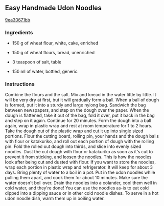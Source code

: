 ## Easy Handmade Udon Noodles

[9ea30671bb](https://cookpad.com/us/recipes/146638-easy-handmade-udon-noodles)

### Ingredients

 - 150 g of wheat flour, white, cake, enriched

 - 150 g of wheat flours, bread, unenriched

 - 3 teaspoon of salt, table

 - 150 ml of water, bottled, generic

### Instructions

Combine the flours and the salt. Mix and knead in the water little by little. It will be very dry at first, but it will gradually form a ball. When a ball of dough is formed, put it into a sturdy and large nylong bag. Sandwich the bag between newspapers, and step on the dough over the paper. When the dough is flattened, take it out of the bag, fold it over, put it back in the bag and step on it again. Continue for 20 minutes. Form the dough into a ball again, wrap in plastic wrap and rest at room temperature for 1 to 2 hours. Take the dough out of the plastic wrap and cut it up into single sized portions. Flour the cutting board, rolling pin, your hands and the dough balls with flour or katakuriko, and roll out each portion of dough with the rolling pin. Fold the rolled out dough into thirds, and slice into evenly sized noodles. Dust the cut dough with flour or katakuriko as soon as it's cut to prevent it from sticking, and loosen the noodles. This is how the noodles look after being cut and dusted with flour. If you want to store the noodles, wrap each portion in plastic wrap and refrigerator. It will keep for about 3 days. Bring plenty of water to a boil in a pot. Put in the udon noodles while pulling them apart, and cook them for about 10 minutes. Make sure the water doesn't boil over. Drain the noodles into a colander, cool them well in cold water, and they're done! You can use the noodles as-is to eat cold dipped into a dipping sauce or in other cold noodle dishes. To serve in a hot udon noodle dish, warm them up in boiling water.